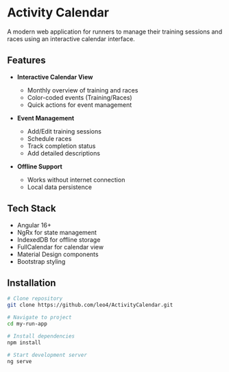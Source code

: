 
# Activity Calendar

A modern web application for runners to manage their training sessions and races using an interactive calendar interface.

##  Features

- **Interactive Calendar View**
  - Monthly overview of training and races
  - Color-coded events (Training/Races)
  - Quick actions for event management

- **Event Management**
  - Add/Edit training sessions
  - Schedule races
  - Track completion status
  - Add detailed descriptions

- **Offline Support**
  - Works without internet connection
  - Local data persistence

##  Tech Stack

- Angular 16+
- NgRx for state management
- IndexedDB for offline storage
- FullCalendar for calendar view
- Material Design components
- Bootstrap styling

##  Installation

```bash
# Clone repository
git clone https://github.com/leo4/ActivityCalendar.git

# Navigate to project
cd my-run-app

# Install dependencies
npm install

# Start development server
ng serve
